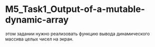 # M5_Task1_Output-of-a-mutable-dynamic-array
этом задании нужно реализовать функцию вывода динамического массива целых чисел на экран.
